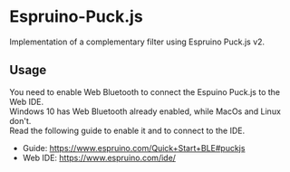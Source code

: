 # Espruino-Puck.js
Implementation of a complementary filter using Espruino Puck.js v2.

## Usage
You need to enable Web Bluetooth to connect the Espuino Puck.js to the Web IDE.\
Windows 10 has Web Bluetooth already enabled, while MacOs and Linux don't.\
Read the following guide to enable it and to connect to the IDE.

* Guide: https://www.espruino.com/Quick+Start+BLE#puckjs
* Web IDE: https://www.espruino.com/ide/
